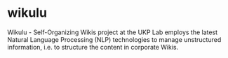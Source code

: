 wikulu
======

Wikulu - Self-Organizing Wikis project at the UKP Lab employs the latest Natural Language Processing (NLP) technologies to manage unstructured information, i.e. to structure the content in corporate Wikis.
